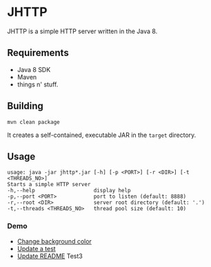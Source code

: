 # JHTTP


JHTTP is a simple HTTP server written in the Java 8.

## Requirements

* Java 8 SDK
* Maven
* things n' stuff.

## Building

    mvn clean package
 
It creates a self-contained, executable JAR in the `target` directory.

## Usage

    usage: java -jar jhttp*.jar [-h] [-p <PORT>] [-r <DIR>] [-t <THREADS_NO>]
    Starts a simple HTTP server
    -h,--help                   display help
    -p,--port <PORT>            port to listen (default: 8888)
    -r,--root <DIR>             server root directory (default: '.')
    -t,--threads <THREADS_NO>   thread pool size (default: 10)
    
### Demo
* [Change background color](src/main/java/io/harness/jhttp/processor/DirectoryListing.java)
* [Update a test](src/test/java/io/harness/jhttp/server/HeaderListTest.java)
* [Update README](README.md) Test3   



